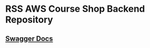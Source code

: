 # RSS AWS Course Shop Backend Repository

## [Swagger Docs](https://app.swaggerhub.com/apis/femiarkh-team/my-cool-store/1.0.0)
